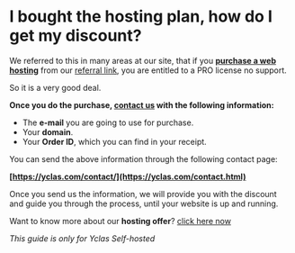 # I bought the hosting plan, how do I get my discount?


  
We referred to this in many areas at our site, that if you  **[purchase a web hosting](https://yclas.com/self-hosted.html)**  from our  [referral link](https://yclas.com/hosting-pro), you are entitled to a PRO license no support.

So it is a very good deal.

**Once you do the purchase,  [contact us](https://yclas.com/contact/)  with the following information:**

-   The  **e-mail**  you are going to use for purchase.
-   Your  **domain**.
-   Your  **Order ID**, which you can find in your receipt.

You can send the above information through the following contact page:

**[https://yclas.com/contact/](https://yclas.com/contact.html)**

Once you send us the information, we will provide you with the discount and guide you through the process, until your website is up and running.

Want to know more about our  **hosting offer**?  [click here now](https://yclas.com/self-hosted.html)

*This guide is only for Yclas Self-hosted*

